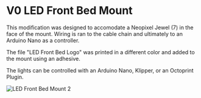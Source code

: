 # V0 LED Front Bed Mount

This modification was designed to accomodate a Neopixel Jewel (7) in the face of the mount. Wiring is ran to the cable chain and ultimately to an Arduino Nano as a controller.

The file "LED Front Bed Logo" was printed in a different color and added to the mount using an adhesive. 

The lights can be controlled with an Arduino Nano, Klipper, or an Octoprint Plugin. 

![LED Front Bed Mount 2](https://github.com/Maverick-3D/VoronUsers/blob/master/printer_mods/Maverick_/V0%20LED%20Front%20Bed%20Mount/Images/LED%20Front%20Bed%20Mount%202.PNG?raw=true)
